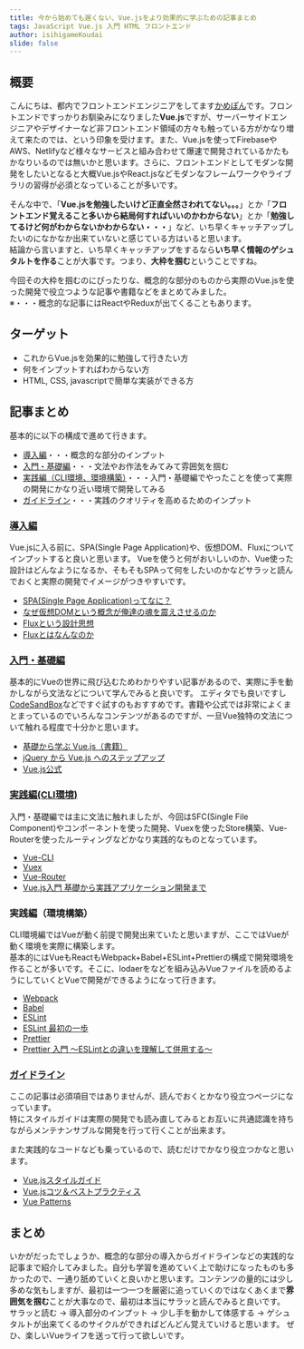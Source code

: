 ```yaml
---
title: 今から始めても遅くない、Vue.jsをより効果的に学ぶための記事まとめ
tags: JavaScript Vue.js 入門 HTML フロントエンド
author: isihigameKoudai
slide: false
---
```


## 概要
こんにちは、都内でフロントエンドエンジニアをしてます[かめぽん](https://twitter.com/kamepon_fe)です。フロントエンドですっかりお馴染みになりました**Vue.js**ですが、サーバーサイドエンジニアやデザイナーなど非フロントエンド領域の方々も触っている方がかなり増えて来たのでは、という印象を受けます。また、Vue.jsを使ってFirebaseやAWS、Netlifyなど様々なサービスと組み合わせて爆速で開発されているかたもかなりいるのでは無いかと思います。さらに、フロントエンドとしてモダンな開発をしたいとなると大概Vue.jsやReact.jsなどモダンなフレームワークやライブラリの習得が必須となっていることが多いです。

そんな中で、「**Vue.jsを勉強したいけど正直全然さわれてない。。。**」とか「**フロントエンド覚えること多いから結局何すればいいのかわからない**」とか「**勉強してるけど何がわからないかわからない・・・**」など、いち早くキャッチアップしたいのになかなか出来ていないと感じている方はいると思います。   
結論から言いますと、いち早くキャッチアップをするなら**いち早く情報のゲシュタルトを作る**ことが大事です。つまり、**大枠を掴む**ということですね。

今回その大枠を掴むのにぴったりな、概念的な部分のものから実際のVue.jsを使った開発で役立つような記事や書籍などをまとめてみました。   
※・・・概念的な記事にはReactやReduxが出てくることもあります。

## ターゲット
- これからVue.jsを効果的に勉強して行きたい方
- 何をインプットすればわからない方
- HTML, CSS, javascriptで簡単な実装ができる方

## 記事まとめ
基本的に以下の構成で進めて行きます。

- [導入編](#input)・・・概念的な部分のインプット
- [入門・基礎編](#basic)・・・文法やお作法をみてみて雰囲気を掴む
- [実践編（CLI環境、環境構築）](#develop)・・・入門・基礎編でやったことを使って実際の開発にかなり近い環境で開発してみる
- [ガイドライン](#guideline)・・・実践のクオリティを高めるためのインプット

<a id="input"></a>
### <a href="#input">導入編</a>
Vue.jsに入る前に、SPA(Single Page Application)や、仮想DOM、Fluxについてインプットすると良いと思います。
Vueを使うと何がおいしいのか、Vue使った設計はどんなようになるか、そもそもSPAって何をしたいのかなどサラッと読んでおくと実際の開発でイメージがつきやすいです。

- [SPA(Single Page Application)ってなに？](https://digitalidentity.co.jp/blog/creative/about-single-page-application.html)
- [なぜ仮想DOMという概念が俺達の魂を震えさせるのか](https://qiita.com/mizchi/items/4d25bc26def1719d52e6)
- [Fluxという設計思想](https://app.codegrid.net/entry/react-ex-1)
- [Fluxとはなんなのか](https://qiita.com/knhr__/items/5fec7571dab80e2dcd92)

<a id="basic"></a>
### <a href="#basic">入門・基礎編</a>
基本的にVueの世界に飛び込むためわかりやすい記事があるので、実際に手を動かしながら文法などについて学んでみると良いです。
エディタでも良いですし[CodeSandBox](https://codesandbox.io/)などですぐ試すのもおすすめです。書籍や公式では非常によくまとまっているのでいろんなコンテンツがあるのですが、一旦Vue独特の文法について触れる程度で十分かと思います。

- [基礎から学ぶ Vue.js（書籍）](https://www.amazon.co.jp/%E5%9F%BA%E7%A4%8E%E3%81%8B%E3%82%89%E5%AD%A6%E3%81%B6-Vue-js-mio/dp/4863542453/ref=pd_lpo_sbs_14_t_0?_encoding=UTF8&psc=1&refRID=GD023QRE0D3FQJCJJ9RZ)
- [jQuery から Vue.js へのステップアップ](https://qiita.com/mio3io/items/e7b2596d06b8005e8e6f)
- [Vue.js公式](https://jp.vuejs.org/v2/guide/)

<a id="develop"></a>
### <a href="#develop">実践編(CLI環境)</a>
入門・基礎編では主に文法に触れましたが、今回はSFC(Single File Component)やコンポーネントを使った開発、Vuexを使ったStore構築、Vue-Routerを使ったルーティングなどかなり実践的なものとなっています。

- [Vue-CLI](https://cli.vuejs.org/guide/#components-of-the-system)
- [Vuex](https://vuex.vuejs.org/ja/)
- [Vue-Router](https://router.vuejs.org/ja/)
- [Vue.js入門 基礎から実践アプリケーション開発まで](https://www.amazon.co.jp/Vue-js%E5%85%A5%E9%96%80-%E5%9F%BA%E7%A4%8E%E3%81%8B%E3%82%89%E5%AE%9F%E8%B7%B5%E3%82%A2%E3%83%97%E3%83%AA%E3%82%B1%E3%83%BC%E3%82%B7%E3%83%A7%E3%83%B3%E9%96%8B%E7%99%BA%E3%81%BE%E3%81%A7-%E5%B7%9D%E5%8F%A3-%E5%92%8C%E4%B9%9F/dp/4297100916)

### 実践編（環境構築）
CLI環境編ではVueが動く前提で開発出来ていたと思いますが、ここではVueが動く環境を実際に構築します。   
基本的にはVueもReactもWebpack+Babel+ESLint+Prettierの構成で開発環境を作ることが多いです。そこに、lodaerをなどを組み込みVueファイルを読めるようにしていくとVueで開発ができるようになって行きます。

- [Webpack](https://webpack.js.org/guides/getting-started)
- [Babel](https://babeljs.io/setup#browser)
- [ESLint](https://eslint.org/docs/user-guide/getting-started)
- [ESLint 最初の一歩](https://qiita.com/mysticatea/items/f523dab04a25f617c87d)
- [Prettier](https://prettier.io/docs/en/install.html)
- [Prettier 入門 ～ESLintとの違いを理解して併用する～](https://qiita.com/soarflat/items/06377f3b96964964a65d)

<a id="guideline"></a>
### <a href="#guideline">ガイドライン</a>
ここの記事は必須項目ではありませんが、読んでおくとかなり役立つページになっています。   
特にスタイルガイドは実際の開発でも読み直してみるとお互いに共通認識を持ちながらメンテナンサブルな開発を行って行くことが出来ます。

また実践的なコードなども乗っているので、読むだけでかなり役立つかなと思います。
- [Vue.jsスタイルガイド](https://jp.vuejs.org/v2/style-guide/index.html)
- [Vue.jsコツ＆ベストプラクティス](https://012-jp.vuejs.org/guide/best-practices.html)
- [Vue Patterns](https://learn-vuejs.github.io/vue-patterns/patterns/#component-declaration)


## まとめ
いかがだったでしょうか、概念的な部分の導入からガイドラインなどの実践的な記事まで紹介してみました。自分も学習を進めていく上で助けになったものも多かったので、一通り舐めていくと良いかと思います。コンテンツの量的には少し多めな気もしますが、最初は一つ一つを厳密に追っていくのではなくあくまで**雰囲気を掴む**ことが大事なので、最初は本当にサラッと読んでみると良いです。
サラッと読む → 導入部分のインプット → 少し手を動かして体感する → ゲシュタルトが出来てくるのサイクルができればどんどん覚えていけると思います。
ぜひ、楽しいVueライフを送って行って欲しいです。
